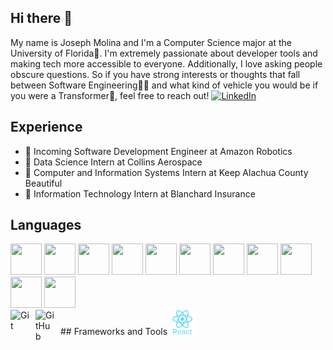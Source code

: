 ## Hi there 👋

My name is Joseph Molina and I'm a Computer Science major at the University of Florida🐊. I'm extremely passionate about developer tools and making tech more accessible to everyone. 
Additionally, I love asking people obscure questions. So if you have strong interests or thoughts that fall between Software Engineering👨‍💻 and what kind of vehicle you would be if you were a Transformer🚙, feel free to reach out!
[![LinkedIn](https://img.shields.io/badge/-LinkedIn-blue?style=for-the-badge&logo=LinkedIn&logoColor=white)](https://www.linkedin.com/in/josephmolina256)

## Experience
- 🤖 Incoming Software Development Engineer at Amazon Robotics
- 🚀 Data Science Intern at Collins Aerospace
- 🌳 Computer and Information Systems Intern at Keep Alachua County Beautiful
- 🏡 Information Technology Intern at Blanchard Insurance
## Languages
<div flex=row justify-content=center>
<img src="https://cdn.jsdelivr.net/gh/devicons/devicon@latest/icons/python/python-original.svg" height=50 width=50 />
<img src="https://cdn.jsdelivr.net/gh/devicons/devicon@latest/icons/cplusplus/cplusplus-original.svg" height=50 width=50 />
<img src="https://cdn.jsdelivr.net/gh/devicons/devicon@latest/icons/javascript/javascript-original.svg" height=50 width=50 />
<img src="https://cdn.jsdelivr.net/gh/devicons/devicon@latest/icons/typescript/typescript-original.svg" height=50 width=50 />
<img src="https://cdn.jsdelivr.net/gh/devicons/devicon@latest/icons/csharp/csharp-original.svg" height=50 width=50 />
<img src="https://cdn.jsdelivr.net/gh/devicons/devicon@latest/icons/java/java-original.svg" height=50 width=50 />
<img src="https://cdn.jsdelivr.net/gh/devicons/devicon@latest/icons/r/r-original.svg" height=50 width=50 />
<img src="https://cdn.jsdelivr.net/gh/devicons/devicon@latest/icons/matlab/matlab-original.svg" height=50 width=50 />
<img src="https://cdn.jsdelivr.net/gh/devicons/devicon@latest/icons/html5/html5-original.svg" height=50 width=50 />
<img src="https://cdn.jsdelivr.net/gh/devicons/devicon@latest/icons/css3/css3-original.svg" height=50 width=50 />
<img src="https://cdn.jsdelivr.net/gh/devicons/devicon@latest/icons/latex/latex-original.svg" height=50 width=50 />
</div>
## Frameworks and Tools
<img align="left" alt="Git" width="30px" style="padding-right:10px;" src="https://cdn.jsdelivr.net/gh/devicons/devicon/icons/git/git-original.svg" />
<img align="left" alt="GitHub" width="30px" style="padding-right:10px;" src="https://github.githubassets.com/assets/GitHub-Mark-ea2971cee799.png" /><a href="https://reactjs.org/" target="_blank" rel="noreferrer"> <img src="https://raw.githubusercontent.com/devicons/devicon/master/icons/react/react-original-wordmark.svg" alt="react" width="40" height="40"/> </a>  </p>
<br><br>
